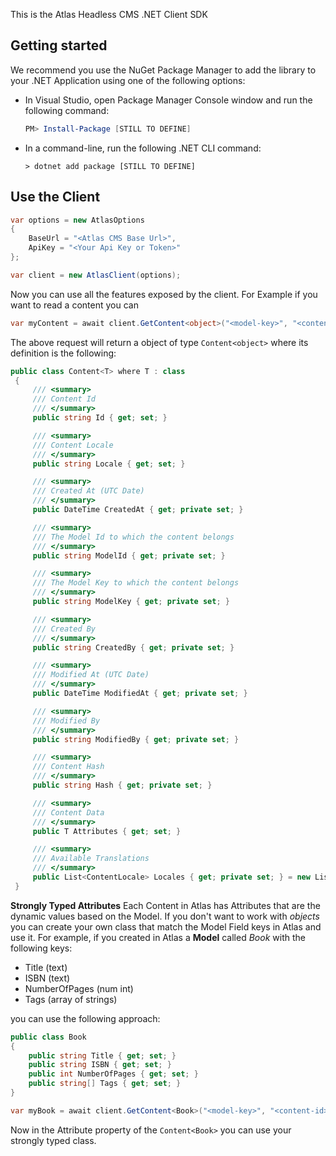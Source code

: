 This is the Atlas Headless CMS .NET Client SDK

## Getting started

We recommend you use the NuGet Package Manager to add the library to your .NET Application using one of the following options:

- In Visual Studio, open Package Manager Console window and run the following command:

  ```powershell
  PM> Install-Package [STILL TO DEFINE]
  ```

- In a command-line, run the following .NET CLI command:

  ```console
  > dotnet add package [STILL TO DEFINE]
## Use the Client

```csharp
var options = new AtlasOptions 
{
    BaseUrl = "<Atlas CMS Base Url>",
	ApiKey = "<Your Api Key or Token>"
};

var client = new AtlasClient(options);
```
Now you can use all the features exposed by the client. For Example if you want to read a content you can

```csharp
var myContent = await client.GetContent<object>("<model-key>", "<content-id>");
```
The above request will return a object of type `Content<object>` where its definition is the following:

```csharp
public class Content<T> where T : class
 {
     /// <summary>
     /// Content Id
     /// </summary>
     public string Id { get; set; }

     /// <summary>
     /// Content Locale
     /// </summary>
     public string Locale { get; set; }

     /// <summary>
     /// Created At (UTC Date)
     /// </summary>
     public DateTime CreatedAt { get; private set; }

     /// <summary>
     /// The Model Id to which the content belongs
     /// </summary>
     public string ModelId { get; private set; }

     /// <summary>
     /// The Model Key to which the content belongs
     /// </summary>
     public string ModelKey { get; private set; }

     /// <summary>
     /// Created By
     /// </summary>
     public string CreatedBy { get; private set; }

     /// <summary>
     /// Modified At (UTC Date)
     /// </summary>
     public DateTime ModifiedAt { get; private set; }

     /// <summary>
     /// Modified By
     /// </summary>
     public string ModifiedBy { get; private set; }

     /// <summary>
     /// Content Hash
     /// </summary>
     public string Hash { get; private set; }

     /// <summary>
     /// Content Data
     /// </summary>
     public T Attributes { get; set; }

     /// <summary>
     /// Available Translations
     /// </summary>
     public List<ContentLocale> Locales { get; private set; } = new List<ContentLocale>();
 }
```
**Strongly Typed Attributes**
Each Content in Atlas has Attributes that are the dynamic values based on the Model.
If you don't want to work with *objects* you can create your own class that match the Model Field keys in Atlas and use it.
For example, if you created in Atlas a **Model** called *Book* with the following keys:

 - Title (text)
 - ISBN (text)
 - NumberOfPages (num int)
 - Tags (array of strings)

you can use the following approach:

```csharp
public class Book
{
	public string Title { get; set; }
	public string ISBN { get; set; }
	public int NumberOfPages { get; set; }
	public string[] Tags { get; set; }
}

var myBook = await client.GetContent<Book>("<model-key>", "<content-id>");
```
Now in the Attribute property of the `Content<Book>` you can use your strongly typed class.
